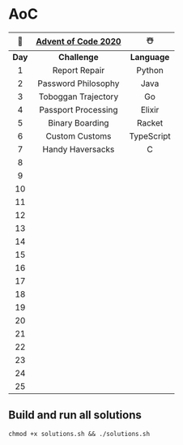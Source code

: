 # AoC
🎄 | [Advent of Code 2020](https://adventofcode.com/) | ☃️
:-: | :----------------------------------------------: | :-:
**Day** | **Challenge** | **Language**
1 | Report Repair | Python
2 | Password Philosophy | Java
3 | Toboggan Trajectory | Go
4 | Passport Processing | Elixir
5 | Binary Boarding | Racket
6 | Custom Customs | TypeScript
7 | Handy Haversacks | C
8 |  |
9 |  |
10 |  |
11 |  |
12 |  |
13 |  |
14 |  |
15 |  |
16 |  |
17 |  |
18 |  |
19 |  |
20 |  |
21 |  |
22 |  |
23 |  |
24 |  |
25 |  |

## Build and run all solutions
`chmod +x solutions.sh && ./solutions.sh`
